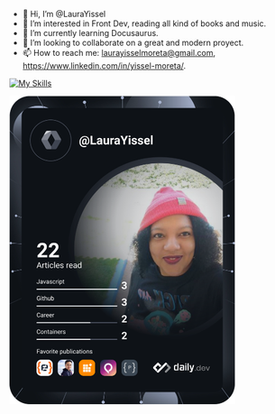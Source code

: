 - 👋 Hi, I’m @LauraYissel
- 👀 I’m interested in Front Dev, reading all kind of books and music.
- 🌱 I’m currently learning Docusaurus.
- 💞️ I’m looking to collaborate on a great and modern proyect.
- 📫 How to reach me: laurayisselmoreta@gmail.com, https://www.linkedin.com/in/yissel-moreta/.

[![My Skills](https://skillicons.dev/icons?i=js,html,css,nodejs,react,redux,angular,vue,ts,bootstrap,firebase,figma,git,github,jest)](https://skillicons.dev)



<a href="https://app.daily.dev/LauraYissel"><img src="https://github.com/LauraYissel/LauraYissel/blob/main/devcard.svg" width="400" alt="Laura Yissel Moreta Moreta's Dev Card"/></a>
<!---
LauraYissel/LauraYissel is a ✨ special ✨ repository because its `README.md` (this file) appears on your GitHub profile.
You can click the Preview link to take a look at your changes.
--->
